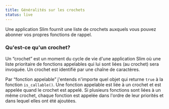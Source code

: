 ```yaml
---
title: Généralités sur les crochets
status: live
---
```


Une application Slim fournit une liste de crochets auxquels vous pouvez abonner vos propres fonctions de rappel.

### Qu'est-ce qu'un crochet?

Un “crochet” est un moment du cycle de vie d'une application Slim où une liste prioritaire de fonctions appelables qui lui sont liées (au crochet) sera invoquée. Un crochet est identifié par une chaîne de caractères.

Par “fonction appelable” j'entends n'importe quel objet qui returne `true` à la fonction `is_callable()`. 
Une fonction appelable est liée à un crochet et est appelée quand le crochet est appelé. Si plusieurs fonctions sont liées à un même crochet, chaque fonction est appelée dans l'ordre de leur priorités et dans lequel elles ont été ajoutées.
